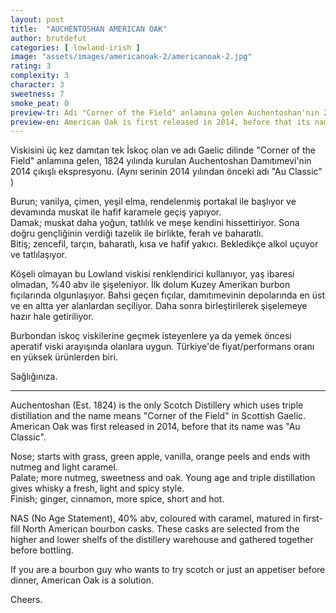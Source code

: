 ```yaml
---
layout: post
title:  "AUCHENTOSHAN AMERICAN OAK"
author: brutdefut
categories: [ lowland-irish ]
image: "assets/images/americanoak-2/americanoak-2.jpg"
rating: 3
complexity: 3
character: 3
sweetness: 7
smoke_peat: 0
preview-tr: Adı "Corner of the Field" anlamına gelen Auchentoshan'nın 2014 çıkışlı ekspresyonu. 
preview-en: American Oak is first released in 2014, before that its name was "Au Classic".
---
```


Viskisini üç kez damıtan tek İskoç olan ve adı Gaelic dilinde "Corner of the Field" anlamına gelen, 1824 yılında kurulan Auchentoshan Damıtımevi'nin 2014 çıkışlı ekspresyonu. (Aynı serinin 2014 yılından önceki adı "Au Classic" )

Burun; vanilya, çimen, yeşil elma, rendelenmiş portakal ile başlıyor ve devamında muskat ile hafif karamele geçiş yapıyor.  
Damak; muskat daha yoğun, tatlılık ve meşe kendini hissettiriyor. Sona doğru gençliğinin verdiği tazelik ile birlikte, ferah ve baharatlı.   
Bitiş; zencefil, tarçın, baharatlı, kısa ve hafif yakıcı. Bekledikçe alkol uçuyor ve tatlılaşıyor. 

Köşeli olmayan bu Lowland viskisi renklendirici kullanıyor, yaş ibaresi olmadan, %40 abv ile şişeleniyor. İlk dolum Kuzey Amerikan burbon fıçılarında olgunlaşıyor. Bahsi geçen fıçılar, damıtımevinin depolarında en üst ve en altta yer alanlardan seçiliyor. Daha sonra birleştirilerek şişelemeye hazır hale getiriliyor.

Burbondan iskoç viskilerine geçmek isteyenlere ya da yemek öncesi aperatif viski arayışında olanlara uygun. Türkiye'de fiyat/performans oranı en yüksek ürünlerden biri. 

Sağlığınıza.

------------------------------------------------------------------------------------------

<p id="english"></p>

Auchentoshan (Est. 1824) is the only Scotch Distillery which uses triple distillation and the name means "Corner of the Field" in Scottish Gaelic.
American Oak was first released in 2014, before that its name was "Au Classic".

Nose; starts with grass, green apple, vanilla, orange peels and ends with nutmeg and light caramel.  
Palate; more nutmeg, sweetness and oak. Young age and triple distillation gives whisky a fresh, light and spicy style.  
Finish; ginger, cinnamon, more spice, short and hot.

NAS (No Age Statement), 40% abv, coloured with caramel, matured in first-fill North American bourbon casks. These casks are selected from the higher and lower shelfs of the distillery warehouse and gathered together before bottling. 

If you are a bourbon guy who wants to try scotch or just an appetiser before dinner, American Oak is a solution. 

Cheers.
